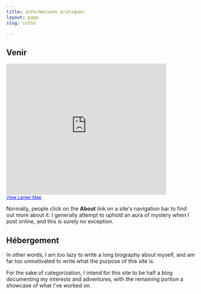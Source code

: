 ```yaml
---
title: informations pratiques
layout: page
slug: infos

---
```


## Venir


<iframe width="425" height="350" frameborder="0" scrolling="no" marginheight="0"
marginwidth="0"
src="http://maps.google.com/maps?f=q&amp;source=s_q&amp;hl=en&amp;geocode=&amp;q=Montpeyroux,+France&amp;aq=0&amp;oq=montpeyroux&amp;sll=46.233775,3.095399&amp;sspn=9.483838,17.731934&amp;vpsrc=6&amp;ie=UTF8&amp;hq=&amp;hnear=Montpeyroux,+Puy-de-D%C3%B4me,+Auvergne,+France&amp;t=m&amp;ll=45.604731,3.230495&amp;spn=0.037459,0.069265&amp;z=14&amp;iwloc=A&amp;output=embed"></iframe><br /><small><a
href="http://maps.google.com/maps?f=q&amp;source=embed&amp;hl=en&amp;geocode=&amp;q=Montpeyroux,+France&amp;aq=0&amp;oq=montpeyroux&amp;sll=46.233775,3.095399&amp;sspn=9.483838,17.731934&amp;vpsrc=6&amp;ie=UTF8&amp;hq=&amp;hnear=Montpeyroux,+Puy-de-D%C3%B4me,+Auvergne,+France&amp;t=m&amp;ll=45.604731,3.230495&amp;spn=0.037459,0.069265&amp;z=14&amp;iwloc=A"
style="color:#0000FF;text-align:left">View Larger Map</a></small>

Normally, people click on the **About** link on a site's navigation bar to find out more about it. I generally attempt to uphold an aura of mystery when I post online, and this is surely no exception. 

## Hébergement
In other words, I am too lazy to write a long biography about myself, and am far too unmotivated to write what the purpose of this site is.  

For the sake of categorization, I intend for this site to be half a blog documenting my interests and adventures, with the remaining portion a showcase of what I've worked on. 
